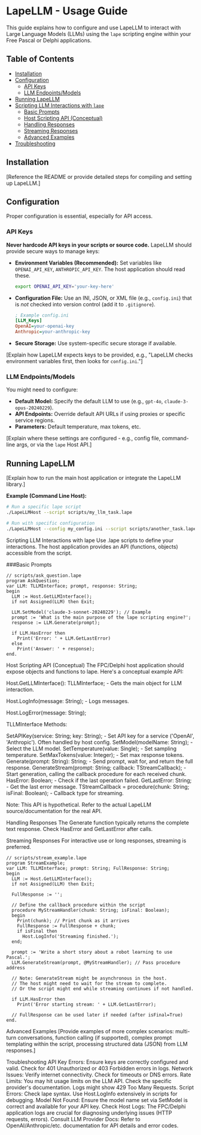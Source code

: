 # LapeLLM - Usage Guide

This guide explains how to configure and use LapeLLM to interact with Large Language Models (LLMs) using the `lape` scripting engine within your Free Pascal or Delphi applications.

## Table of Contents

* [Installation](#installation)
* [Configuration](#configuration)
    * [API Keys](#api-keys)
    * [LLM Endpoints/Models](#llm-endpointsmodels)
* [Running LapeLLM](#running-lapellm)
* [Scripting LLM Interactions with `lape`](#scripting-llm-interactions-with-lape)
    * [Basic Prompts](#basic-prompts)
    * [Host Scripting API (Conceptual)](#host-scripting-api-conceptual)
    * [Handling Responses](#handling-responses)
    * [Streaming Responses](#streaming-responses)
    * [Advanced Examples](#advanced-examples)
* [Troubleshooting](#troubleshooting)

## Installation

[Reference the README or provide detailed steps for compiling and setting up LapeLLM.]

## Configuration

Proper configuration is essential, especially for API access.

### API Keys

**Never hardcode API keys in your scripts or source code.** LapeLLM should provide secure ways to manage keys:

* **Environment Variables (Recommended):** Set variables like `OPENAI_API_KEY`, `ANTHROPIC_API_KEY`. The host application should read these.
    ```bash
    export OPENAI_API_KEY='your-key-here'
    ```
* **Configuration File:** Use an INI, JSON, or XML file (e.g., `config.ini`) that is *not* checked into version control (add it to `.gitignore`).
    ```ini
    ; Example config.ini
    [LLM_Keys]
    OpenAI=your-openai-key
    Anthropic=your-anthropic-key
    ```
* **Secure Storage:** Use system-specific secure storage if available.

[Explain how LapeLLM expects keys to be provided, e.g., "LapeLLM checks environment variables first, then looks for `config.ini`."]

### LLM Endpoints/Models

You might need to configure:

* **Default Model:** Specify the default LLM to use (e.g., `gpt-4o`, `claude-3-opus-20240229`).
* **API Endpoints:** Override default API URLs if using proxies or specific service regions.
* **Parameters:** Default temperature, max tokens, etc.

[Explain where these settings are configured - e.g., config file, command-line args, or via the `lape` Host API.]

## Running LapeLLM

[Explain how to run the main host application or integrate the LapeLLM library.]

**Example (Command Line Host):**

```bash
# Run a specific lape script
./LapeLLMHost --script scripts/my_llm_task.lape

# Run with specific configuration
./LapeLLMHost --config my_config.ini --script scripts/another_task.lape
```
Scripting LLM Interactions with lape
Use .lape scripts to define your interactions. The host application provides an API (functions, objects) accessible from the script.

###Basic Prompts
```
// scripts/ask_question.lape
program AskQuestion;
var LLM: TLLMInterface; prompt, response: String;
begin
  LLM := Host.GetLLMInterface();
  if not Assigned(LLM) then Exit;

  LLM.SetModel('claude-3-sonnet-20240229'); // Example
  prompt := 'What is the main purpose of the lape scripting engine?';
  response := LLM.Generate(prompt);

  if LLM.HasError then
    Print('Error: ' + LLM.GetLastError)
  else
    Print('Answer: ' + response);
end.
```

Host Scripting API (Conceptual)
The FPC/Delphi host application should expose objects and functions to lape. Here's a conceptual example API:

Host.GetLLMInterface(): TLLMInterface; - Gets the main object for LLM interaction.

Host.LogInfo(message: String); - Logs messages.

Host.LogError(message: String);

TLLMInterface Methods:

SetAPIKey(service: String; key: String); - Set API key for a service ('OpenAI', 'Anthropic'). Often handled by host config.
SetModel(modelName: String); - Select the LLM model.
SetTemperature(value: Single); - Set sampling temperature.
SetMaxTokens(value: Integer); - Set max response tokens.
Generate(prompt: String): String; - Send prompt, wait for, and return the full response.
GenerateStream(prompt: String; callback: TStreamCallback); - Start generation, calling the callback procedure for each received chunk.
HasError: Boolean; - Check if the last operation failed.
GetLastError: String; - Get the last error message.
TStreamCallback = procedure(chunk: String; isFinal: Boolean); - Callback type for streaming.

Note: This API is hypothetical. Refer to the actual LapeLLM source/documentation for the real API.

Handling Responses
The Generate function typically returns the complete text response. Check HasError and GetLastError after calls.

Streaming Responses
For interactive use or long responses, streaming is preferred.
```
// scripts/stream_example.lape
program StreamExample;
var LLM: TLLMInterface; prompt: String; FullResponse: String;
begin
  LLM := Host.GetLLMInterface();
  if not Assigned(LLM) then Exit;

  FullResponse := '';

  // Define the callback procedure within the script
  procedure MyStreamHandler(chunk: String; isFinal: Boolean);
  begin
    Print(chunk); // Print chunk as it arrives
    FullResponse := FullResponse + chunk;
    if isFinal then
      Host.LogInfo('Streaming finished.');
  end;

  prompt := 'Write a short story about a robot learning to use Pascal.';
  LLM.GenerateStream(prompt, @MyStreamHandler); // Pass procedure address

  // Note: GenerateStream might be asynchronous in the host.
  // The host might need to wait for the stream to complete.
  // Or the script might end while streaming continues if not handled.

  if LLM.HasError then
    Print('Error starting stream: ' + LLM.GetLastError);

  // FullResponse can be used later if needed (after isFinal=True)
end.
```
Advanced Examples
[Provide examples of more complex scenarios: multi-turn conversations, function calling (if supported), complex prompt templating within the script, processing structured data (JSON) from LLM responses.]

Troubleshooting
API Key Errors: Ensure keys are correctly configured and valid. Check for 401 Unauthorized or 403 Forbidden errors in logs.
Network Issues: Verify internet connectivity. Check for timeouts or DNS errors.
Rate Limits: You may hit usage limits on the LLM API. Check the specific provider's documentation. Logs might show 429 Too Many Requests.
Script Errors: Check lape syntax. Use Host.LogInfo extensively in scripts for debugging.
Model Not Found: Ensure the model name set via SetModel is correct and available for your API key.
Check Host Logs: The FPC/Delphi application logs are crucial for diagnosing underlying issues (HTTP requests, errors).
Consult LLM Provider Docs: Refer to OpenAI/Anthropic/etc. documentation for API details and error codes.
